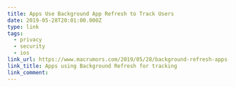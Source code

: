 ```yaml
---
title: Apps Use Background App Refresh to Track Users
date: 2019-05-28T20:01:00.000Z
type: link
tags:
  - privacy
  - security
  - ios
link_url: https://www.macrumors.com/2019/05/28/background-refresh-apps-sending-data/
link_title: Apps using Background Refresh for tracking
link_comment:
---
```

